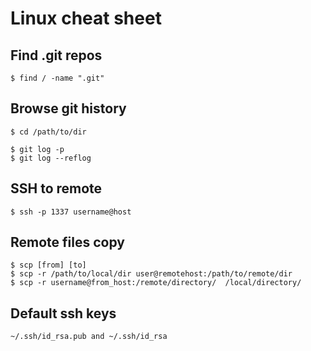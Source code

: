 # Linux cheat sheet  
## Find .git repos  
`$ find / -name ".git"`

## Browse git history
```
$ cd /path/to/dir

$ git log -p
$ git log --reflog
```
## SSH to remote  
`$ ssh -p 1337 username@host`  

## Remote files copy
```
$ scp [from] [to]
$ scp -r /path/to/local/dir user@remotehost:/path/to/remote/dir
$ scp -r username@from_host:/remote/directory/  /local/directory/
```
## Default ssh keys
`~/.ssh/id_rsa.pub and ~/.ssh/id_rsa`

